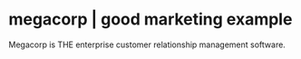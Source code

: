 # megacorp | good marketing example

Megacorp is THE enterprise customer relationship management software.
